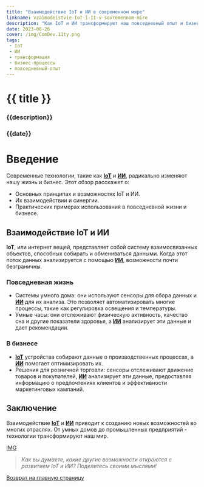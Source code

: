 ```yaml
---
title: "Взаимодействие IoT и ИИ в современном мире"
linkname: vzaimodeistvie-IoT-i-II-v-sovremennom-mire
description: "Как IoT и ИИ трансформируют наш повседневный опыт и бизнес-процессы."
date: 2023-08-26
cover: /img/ComDev.11ty.png
tags: 
 - IoT
 - ИИ
 - трансформация
 - бизнес-процессы
 - повседневный-опыт
---
```


# {{ title }}
### {{description}}
### {{date}}

# Введение

Современные технологии, такие как **[IoT](/)** и **[ИИ](/)**, радикально изменяют нашу жизнь и бизнес. Этот обзор расскажет о:
* Основных принципах и возможностях IoT и ИИ.
* Их взаимодействии и синергии.
* Практических примерах использования в повседневной жизни и бизнесе.

## Взаимодействие IoT и ИИ

**IoT**, или интернет вещей, представляет собой систему взаимосвязанных объектов, способных собирать и обмениваться данными. Когда этот поток данных анализируется с помощью **[ИИ](/)**, возможности почти безграничны.

### Повседневная жизнь

* Системы умного дома: они используют сенсоры для сбора данных и **[ИИ](/)** для их анализа. Это позволяет автоматизировать многие процессы, такие как регулировка освещения и температуры.
* Умные часы: они отслеживают физическую активность, качество сна и другие показатели здоровья, а **[ИИ](/)** анализирует эти данные и дает рекомендации.

### В бизнесе

* **[IoT](/)** устройства собирают данные о производственных процессах, а **[ИИ](/)** помогает оптимизировать их.
* Решения для розничной торговли: сенсоры отслеживают движение товаров и покупателей, **[ИИ](/)** анализирует эти данные, предоставляя информацию о предпочтениях клиентов и эффективности маркетинговых кампаний.

## Заключение

Взаимодействие **[IoT](/)** и **[ИИ](/)** приводит к созданию новых возможностей во многих отраслях. От умных домов до промышленных предприятий - технологии трансформируют наш мир.

[IMG](/)
> *Как вы думаете, какие другие возможности откроются с развитием IoT и ИИ? Поделитесь своими мыслями!*

[Возврат на главную страницу](/)
